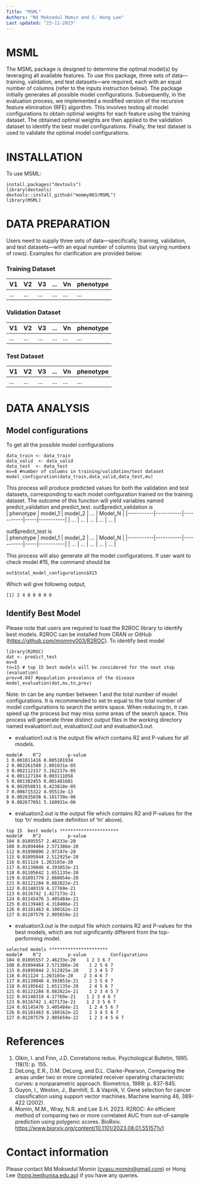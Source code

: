 ```yaml
---
Title: "MSML"
Authors: "Md Moksedul Momin and S. Hong Lee"
Last updated: "23-11-2023"
---
```


# MSML
The MSML package is designed to determine the optimal model(s) by leveraging all available features. To use this package, three sets of data—training, validation, and test datasets—are required, each with an equal number of columns (refer to the inputs instruction below). The package initially generates all possible model configurations. Subsequently, in the evaluation process, we implemented a modified version of the recursive feature elimination (RFE) algorithm. This involves testing all model configurations to obtain optimal weights for each feature using the training dataset. The obtained optimal weights are then applied to the validation dataset to identify the best model configurations. Finally, the test dataset is used to validate the optimal model configurations.

# INSTALLATION
To use MSML:
```
install.packages("devtools")
library(devtools)
devtools::install_github("mommy003/MSML")
library(MSML) 
```
# DATA PREPARATION
Users need to supply three sets of data—specifically, training, validation, and test datasets—with an equal number of columns (but varying numbers of rows). Examples for clarification are provided below:
### Training Dataset
|     V1    |     V2    |     V3    | ... |     Vn    |    phenotype    |
|-----------|-----------|-----------|-----|-----------|-----------------|
|    ...    |    ...    |    ...    | ... |    ...    |       ...       |

### Validation Dataset
|     V1    |     V2    |     V3    | ... |     Vn    |    phenotype    |
|-----------|-----------|-----------|-----|-----------|-----------------|
|    ...    |    ...    |    ...    | ... |    ...    |       ...       |

### Test Dataset
|     V1    |     V2    |     V3    | ... |     Vn    |    phenotype    |
|-----------|-----------|-----------|-----|-----------|-----------------|
|    ...    |    ...    |    ...    | ... |    ...    |       ...       |


# DATA ANALYSIS
## Model configurations 
To get all the possible model configurations  
```
data_train <- data_train
data_valid  <- data_valid
data_test  <- data_test
mv=8 #number of columns in training/validation/test dataset
model_configuration(data_train,data_valid,data_test,mv)
```

This process will produce predicted values for both the validation and test datasets, corresponding to each model configuration trained on the training dataset. The outcome of this function will yield variables named predict_validation and predict_test. 
out$predict_validation  is  
| phenotype | model_1   | model_2   | ... | Model_N   | 
|-----------|-----------|-----------|-----|-----------|
|    ...    |    ...    |    ...    | ... |    ...    |

out$predict_test  is  
| phenotype | model_1   | model_2   | ... | Model_N   | 
|-----------|-----------|-----------|-----|-----------|
|    ...    |    ...    |    ...    | ... |    ...    |

This process will also generate all the model configurations. If user want to check model #15, the command should be  
``` 
out$total_model_configurations$X15
```
Which will give following output,
``` 
[1] 2 4 0 0 0 0 0
```

## Identify Best Model
Please note that users are required to load the R2ROC library to identify best models. R2ROC can be installed from CRAN or GitHub (https://github.com/mommy003/R2ROC).
To identify best model
```
library(R2ROC)
dat <- predict_test
mv=8 
tn=15 # top 15 best models will be considered for the next step (evaluation) 
prev=0.047 #population prevalence of the disease
model_evaluation(dat,mv,tn,prev)
```
Note: tn can be any number between 1 and the total number of model configurations. It is recommended to set tn equal to the total number of model configurations to search the entire space. When reducing tn, it can speed up the process but may miss some areas of the search space.
This process will generate three distinct output files in the working directory named evaluation1.out, evaluation2.out and evaluation3.out.
-	evaluation1.out is the output file which contains R2 and P-values for all models.
```
model#    R^2          p-value
1 0.001011416 0.005101934
2 0.002261588 2.801031e-05
3 0.002112157 5.162217e-05
4 0.001127184 0.003111058
5 0.001302455 0.001481681
6 0.002058831 6.423818e-05
7 0.006715322 4.95513e-13
8 0.002635836 6.101739e-06
9 0.002677091 5.160931e-06
```
-	evaluation2.out is the output file which contains R2 and P-values for the top ‘tn’ models (see definition of ‘tn’ above).
```
top 15  best models **********************
model#    R^2          p-value
104 0.01095557 2.46233e-20
108 0.01094464 2.571386e-20
112 0.01090806 2.97247e-20
115 0.01095044 2.512925e-20
116 0.011124 1.263165e-20
117 0.01139046 4.393853e-21
118 0.01105642 1.651135e-20
119 0.01091779 2.860054e-20
121 0.01121284 8.882822e-21
122 0.01140319 4.17769e-21
123 0.0116742 1.427173e-21
124 0.01145476 3.405484e-21
125 0.01139483 4.318406e-21
126 0.01181463 8.180162e-22
127 0.01207579 2.905659e-22
```
-	evaluation3.out is the output file which contains R2 and P-values for the best models, which are not significantly different from the top-performing model.
```
selected models **********************
model#    R^2          p-value         Configurations
104 0.01095557 2.46233e-20    1 2 3 6 7
108 0.01094464 2.571386e-20    1 2 5 6 7
115 0.01095044 2.512925e-20    2 3 4 5 7
116 0.011124 1.263165e-20    2 3 4 6 7
117 0.01139046 4.393853e-21    2 3 5 6 7
118 0.01105642 1.651135e-20    2 4 5 6 7
121 0.01121284 8.882822e-21    1 2 3 4 5 7
122 0.01140319 4.17769e-21    1 2 3 4 6 7
123 0.0116742 1.427173e-21    1 2 3 5 6 7
124 0.01145476 3.405484e-21    1 2 4 5 6 7
126 0.01181463 8.180162e-22    2 3 4 5 6 7
127 0.01207579 2.905659e-22    1 2 3 4 5 6 7
```

# References
1. Olkin, I. and  Finn, J.D. Correlations redux. Psychological Bulletin, 1995. 118(1): p. 155.
2. DeLong, E.R., D.M. DeLong, and D.L. Clarke-Pearson, Comparing the areas under two or more correlated receiver operating characteristic curves: a nonparametric approach. Biometrics, 1988: p. 837-845.
3. Guyon, I., Weston, J., Barnhill, S. & Vapnik, V. Gene selection for cancer classification using support vector machines. Machine learning 46, 389-422 (2002).
4. Momin, M.M., Wray, N.R. and Lee S.H. 2023. R2ROC: An efficient method of comparing two or more correlated AUC from out-of-sample prediction using polygenic scores. BioRxiv. https://www.biorxiv.org/content/10.1101/2023.08.01.551571v1
   
# Contact information
Please contact Md Moksedul Momin (cvasu.momin@gmail.com) or Hong Lee (hong.lee@unisa.edu.au) if you have any queries.
